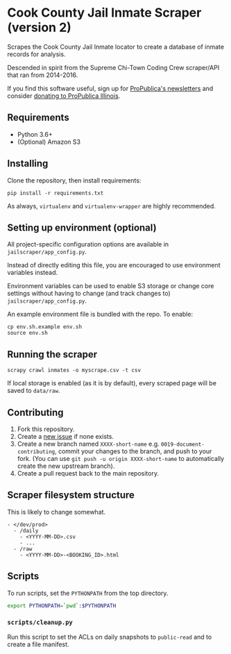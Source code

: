 # Cook County Jail Inmate Scraper (version 2)

Scrapes the Cook County Jail Inmate locator to create a database of inmate records for analysis.

Descended in spirit from the Supreme Chi-Town Coding Crew scraper/API that ran from 2014-2016.

If you find this software useful, sign up for [ProPublica's newsletters](http://go.propublica.org/sign-up) and consider [donating to ProPublica Illinois](https://www.propublica.org/donate-illinois).

## Requirements

* Python 3.6+
* (Optional) Amazon S3

## Installing

Clone the repository, then install requirements:

```
pip install -r requirements.txt
```

As always, `virtualenv` and `virtualenv-wrapper` are highly recommended.

## Setting up environment (optional)

All project-specific configuration options are available in `jailscraper/app_config.py`.

Instead of directly editing this file, you are encouraged to use environment variables instead.

Environment variables can be used to enable S3 storage or change core settings without having to change (and track changes to) `jailscraper/app_config.py`.

An example environment file is bundled with the repo. To enable:
```
cp env.sh.example env.sh
source env.sh
```

## Running the scraper

```
scrapy crawl inmates -o myscrape.csv -t csv
```

If local storage is enabled (as it is by default), every scraped page will be saved to `data/raw`.

## Contributing

1. Fork this repository.
2. Create a [new issue](https://github.com/propublica/cookcountyjail2/issues/new) if none exists.
3. Create a new branch named `XXXX-short-name` e.g. `0019-document-contributing`, commit your changes to the branch, and push to your fork. (You can use `git push -u origin XXXX-short-name` to automatically create the new upstream branch).
4. Create a pull request back to the main repository.

## Scraper filesystem structure

This is likely to change somewhat.

```
- </dev/prod>
  - /daily
    - <YYYY-MM-DD>.csv
    - ...
  - /raw
    - <YYYY-MM-DD>-<BOOKING_ID>.html
```

## Scripts

To run scripts, set the `PYTHONPATH` from the top directory.

```bash
export PYTHONPATH=`pwd`:$PYTHONPATH
```

### `scripts/cleanup.py`

Run this script to set the ACLs on daily snapshots to `public-read` and to create a file manifest.
